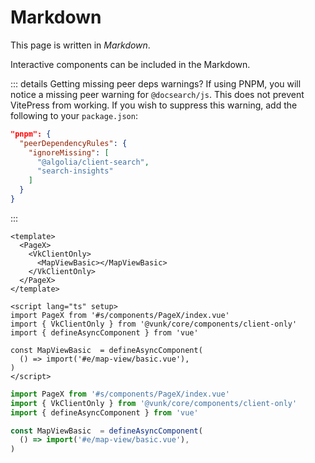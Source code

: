 
# Markdown

This page is written in _Markdown_.

Interactive components can be included in the Markdown. 


::: details Getting missing peer deps warnings?
If using PNPM, you will notice a missing peer warning for `@docsearch/js`. This does not prevent VitePress from working. If you wish to suppress this warning, add the following to your `package.json`:

```json
"pnpm": {
  "peerDependencyRules": {
    "ignoreMissing": [
      "@algolia/client-search",
      "search-insights"
    ]
  }
}
```

:::


```vue
<template>
  <PageX>
    <VkClientOnly>
      <MapViewBasic></MapViewBasic>
    </VkClientOnly>
  </PageX>
</template>

<script lang="ts" setup>
import PageX from '#s/components/PageX/index.vue'
import { VkClientOnly } from '@vunk/core/components/client-only'
import { defineAsyncComponent } from 'vue'

const MapViewBasic  = defineAsyncComponent(
  () => import('#e/map-view/basic.vue'),
)
</script>

```

```ts
import PageX from '#s/components/PageX/index.vue'
import { VkClientOnly } from '@vunk/core/components/client-only'
import { defineAsyncComponent } from 'vue'

const MapViewBasic  = defineAsyncComponent(
  () => import('#e/map-view/basic.vue'),
)
```